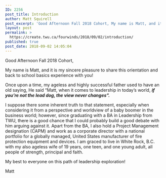 ```yaml
---
ID: 2256
post_title: Introduction
author: Matt Squirell
post_excerpt: 'Good Afternoon Fall 2018 Cohort, My name is Matt, and it is my sincere pleasure to share this orientation and back to school basics experience with you! Once upon a time, my ageless and highly successful father used to have an old saying, He said &ldquo;Matt, when it comes to leadership in today&rsquo;s world, if &hellip; <p><a href="https://create.twu.ca/fourwinds/2018/09/02/introduction/">Continue reading<span> "Introduction"</span></a></p>'
layout: post
permalink: >
  https://create.twu.ca/fourwinds/2018/09/02/introduction/
published: true
post_date: 2018-09-02 14:05:04
---
```

Good Afternoon Fall 2018 Cohort,

My name is Matt, and it is my sincere pleasure to share this orientation and back to school basics experience with you!

Once upon a time, my ageless and highly successful father used to have an old saying, He said &#8220;Matt, when it comes to leadership in today&#8217;s world, <strong><em>if you&#8217;re not the lead dog, the view never changes&#8221;.</em></strong>

I suppose there some inherent truth to that statement, especially when considering it from a perspective and worldview of a baby boomer in the business world; however, since graduating with a BA in Leadership from TWU, there is a good chance that I could probably build a good debate with him arguing against it. Apart from the BA, I also hold a Project Management designation (CAPM) and work as a corporate director with a national portfolio for a globally managed, United States manufacturer of fire protection equipment and devices. I am graced to live in White Rock, B.C. with my also ageless wife of 19 years, one teen, and one young adult, all people of strength, principal and faith.

My best to everyone on this path of leadership exploration!

Matt